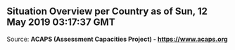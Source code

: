## Situation Overview per Country as of Sun, 12 May 2019 03:17:37 GMT

Source: **ACAPS (Assessment Capacities Project) - https://www.acaps.org**